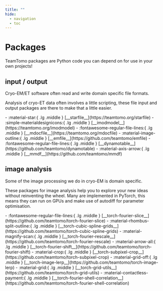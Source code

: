 ```yaml
---
title: ""
hide:
  - navigation
  - toc
---
```

# Packages

TeamTomo packages are Python code you can depend on for use in your own projects!

## input / output

Cryo-EM/ET software often read and write domain specific file formats. 

Analysis of cryo-ET data often involves a little scripting, these file input and output packages are there to make that a little easier.

<div class="grid cards" markdown>
-  :material-star:{ .lg .middle } [__starfile__](https://teamtomo.org/starfile)
-  :simple-materialdesignicons:{ .lg .middle } [__imodmodel__](https://teamtomo.org/imodmodel)
-  :fontawesome-regular-file-lines:{ .lg .middle } [__mdocfile__](https://teamtomo.org/mdocfile)
-  :material-image-outline:{ .lg .middle } [__emfile__](https://github.com/teamtomo/emfile)
-  :fontawesome-regular-file-lines:{ .lg .middle } [__dynamotable__](https://github.com/teamtomo/dynamotable)
-  :material-axis-arrow:{ .lg .middle } [__mmdf__](https://github.com/teamtomo/mmdf)
</div>

## image analysis

Some of the image processing we do in cryo-EM is domain specific. 

These packages for image analysis help you to explore your new ideas without reinventing the wheel. 
Many are implemented in PyTorch, this means they can run on GPUs and make use of autodiff
for parameter optimisation.

<div class="grid cards" markdown>
-  :fontawesome-regular-file-lines:{ .lg .middle } [__torch-fourier-slice__](https://github.com/teamtomo/torch-fourier-slice)
-  :material-rhombus-split-outline:{ .lg .middle } [__torch-cubic-spline-grids__](https://github.com/teamtomo/torch-cubic-spline-grids)
-  :material-magnify-scan:{ .lg .middle } [__torch-fourier-rescale__](https://github.com/teamtomo/torch-fourier-rescale)
-  :material-arrow-all:{ .lg .middle } [__torch-fourier-shift__](https://github.com/teamtomo/torch-fourier-shift)
-  :material-crop:{ .lg .middle } [__torch-subpixel-crop__](https://github.com/teamtomo/torch-subpixel-crop)
-  :material-grid-off:{ .lg .middle } [__torch-image-lerp__](https://github.com/teamtomo/torch-image-lerp)
-  :material-grid:{ .lg .middle } [__torch-grid-utils__](https://github.com/teamtomo/torch-grid-utils)
-  :material-contactless-payment:{ .lg .middle } [__torch-fourier-shell-correlation__](https://github.com/teamtomo/torch-fourier-shell-correlation)
</div>

